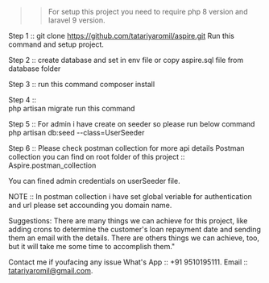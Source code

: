 >>  For setup this project you need to require php 8 version and laravel 9 version.

Step 1 :: 
			git clone https://github.com/tatariyaromil/aspire.git
			Run this command and setup project.
            
Step 2 ::
			create database and set in env file
			or copy aspire.sql file from database folder

Step 3 ::
			run this command 
			composer install
			
Step 4 :: 	
			php artisan migrate
			run this command

Step 5 :: 
			For admin i have create on seeder so please run below command
			php artisan db:seed --class=UserSeeder

Step 6 :: 
			Please check postman collection for more api details
			Postman collection you can find on root folder of this project :: Aspire.postman_collection

You can fined admin credentials on userSeeder file.

NOTE :: In postman collection i have set global veriable for authentication and url please set accounding you domain name.

Suggestions: There are many things we can achieve for this project, like adding crons to determine the customer's loan repayment date and sending them an email with the details. There are others things we can achieve, too, but it will take me some time to accomplish them."

Contact me if youfacing any issue 
What's App :: +91 9510195111.
Email :: tatariyaromil@gmail.com.
			
